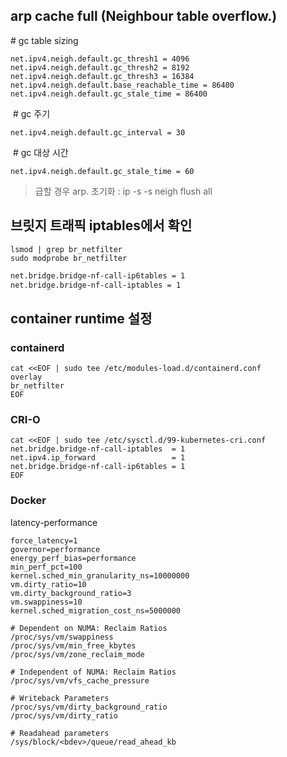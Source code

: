 



## arp cache full (Neighbour table overflow.)

\# gc table sizing

```
net.ipv4.neigh.default.gc_thresh1 = 4096
net.ipv4.neigh.default.gc_thresh2 = 8192
net.ipv4.neigh.default.gc_thresh3 = 16384
net.ipv4.neigh.default.base_reachable_time = 86400
net.ipv4.neigh.default.gc_stale_time = 86400
```

​	\# gc 주기

```
net.ipv4.neigh.default.gc_interval = 30
```



​	\# gc 대상 시간  

```
net.ipv4.neigh.default.gc_stale_time = 60
```

> 급할 경우 arp. 초기화 : ip -s -s neigh flush all 



## 브릿지 트래픽 iptables에서 확인 

```
lsmod | grep br_netfilter
sudo modprobe br_netfilter
```

```bash
net.bridge.bridge-nf-call-ip6tables = 1
net.bridge.bridge-nf-call-iptables = 1
```



## container runtime 설정 

### containerd

```
cat <<EOF | sudo tee /etc/modules-load.d/containerd.conf
overlay
br_netfilter
EOF
```



### CRI-O

```
cat <<EOF | sudo tee /etc/sysctl.d/99-kubernetes-cri.conf
net.bridge.bridge-nf-call-iptables  = 1
net.ipv4.ip_forward                 = 1
net.bridge.bridge-nf-call-ip6tables = 1
EOF
```



### Docker





 latency-performance 

```
force_latency=1
governor=performance
energy_perf_bias=performance
min_perf_pct=100
kernel.sched_min_granularity_ns=10000000
vm.dirty_ratio=10
vm.dirty_background_ratio=3
vm.swappiness=10
kernel.sched_migration_cost_ns=5000000
```



```
# Dependent on NUMA: Reclaim Ratios
/proc/sys/vm/swappiness
/proc/sys/vm/min_free_kbytes
/proc/sys/vm/zone_reclaim_mode

# Independent of NUMA: Reclaim Ratios
/proc/sys/vm/vfs_cache_pressure

# Writeback Parameters
/proc/sys/vm/dirty_background_ratio
/proc/sys/vm/dirty_ratio

# Readahead parameters
/sys/block/<bdev>/queue/read_ahead_kb
```





